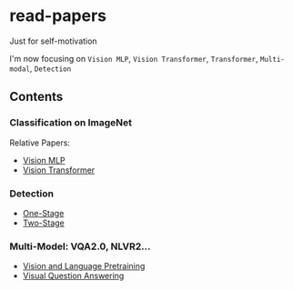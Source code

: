 # read-papers
Just for self-motivation

I'm now focusing on `Vision MLP`, `Vision Transformer`, `Transformer`, `Multi-modal`, `Detection`

## Contents
### Classification on ImageNet
Relative Papers: 
- [Vision MLP](https://github.com/rentainhe/what_I_have_read/blob/main/vision_mlp.md)
- [Vision Transformer](https://github.com/rentainhe/what_I_have_read/blob/main/vision_transformer.md)

### Detection
- [One-Stage]()
- [Two-Stage]()

### Multi-Model: VQA2.0, NLVR2...
- [Vision and Language Pretraining](https://github.com/rentainhe/what_I_have_read/blob/main/vision_and_language_pretraining.md)
- [Visual Question Answering]()

